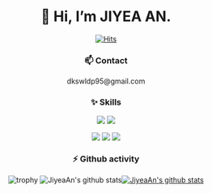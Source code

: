 <div align=center><h1> 👋 Hi, I’m JIYEA AN.  </h1>
  
[![Hits](https://hits.seeyoufarm.com/api/count/incr/badge.svg?url=https%3A%2F%2Fgithub.com%2FJiyeaAn%2Fhit-counter&count_bg=%231BB69A&title_bg=%23555555&icon=&icon_color=%23E7E7E7&title=hits&edge_flat=false)](https://hits.seeyoufarm.com)

</div> 

<div align=center><h3> 📫 Contact </h3></div>
<div align=center> dkswldp95@gmail.com </div>

<div align=center><h3> ✨ Skills </h3></div>
<div align=center>

<img src="https://img.shields.io/badge/Python-3776AB?style=for-the-badge&logo=Python&logoColor=white"> <img src="https://img.shields.io/badge/R-276DC3?style=for-the-badge&logo=R&logoColor=white"> 
  
<img src="https://img.shields.io/badge/TensorFlow-FF6F00?style=for-the-badge&logo=TensorFlow&logoColor=white"> <img src="https://img.shields.io/badge/PyTorch-EE4C2C?style=for-the-badge&logo=PyTorch&logoColor=white"> <img src="https://img.shields.io/badge/Keras-D00000?style=for-the-badge&logo=Keras&logoColor=white"> 

</div>
  
<div align=center><h3>  ⚡ Github activity </h3></div>
<div align=center>
  
![trophy](https://github-profile-trophy.vercel.app/?username=JiyeaAn&show_icons=true)
![JiyeaAn's github stats](https://github-readme-stats.vercel.app/api?username=JiyeaAn&show_icons=true)[![JiyeaAn's github stats](https://github-readme-stats.vercel.app/api/top-langs/?username=JiyeaAn&show_icons=true&hide_border=true&title_color=004386&icon_color=004386&layout=Demo)](https://github.com/JiyeaAn)

</div>
  
<!--
**JiyeaAn/JiyeaAN** is a ✨ _special_ ✨ repository because its `README.md` (this file) appears on your GitHub profile.

Here are some ideas to get you started:

- 🔭 I’m currently working on ...
- 🌱 I’m currently learning ...
- 👯 I’m looking to collaborate on ...
- 🤔 I’m looking for help with ...
- 💬 Ask me about ...
- 📫 How to reach me: ...
- 😄 Pronouns: ...
- ⚡ Fun fact: ...

#### 🌱 Education: 
- bachelor's degree: Business Administration in Kookmin University (2014.03 - 2019. 02)
- master's degree: Business IT in Kookmin University (2021.03 - 2023.02)
#### 🔭 Work experience:  
- LocknLock Co. (2019.04.10 - 2021.05.31)
-->
